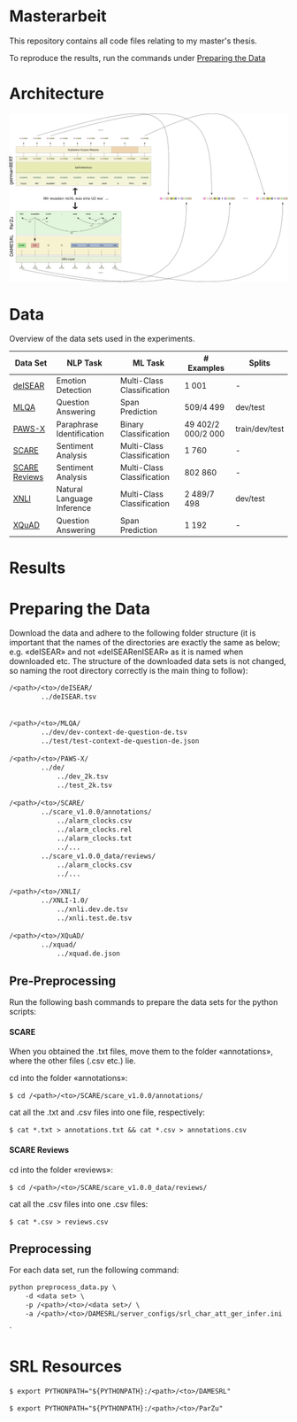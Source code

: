 # Masterarbeit

This repository contains all code files relating to my master's thesis.

To reproduce the results, run the commands under [Preparing the Data](#preparing-the-data)

# Architecture

![GLIBERT Architecture](/thesis/clvorlage/images/architecture.png)

# Data

Overview of the data sets used in the experiments.

| Data Set | NLP Task | ML Task | \# Examples | Splits |
| -------- | -------- | ------- | ----------- | ------ |
| [deISEAR](https://www.ims.uni-stuttgart.de/forschung/ressourcen/korpora/deisear/) |  Emotion Detection | Multi-Class Classification  | 1 001 | - |
| [MLQA](https://github.com/facebookresearch/MLQA) | Question Answering | Span Prediction | 509/4 499 | dev/test |
| [PAWS-X](https://github.com/google-research-datasets/paws/tree/master/pawsx) | Paraphrase Identification | Binary Classification | 49 402/2 000/2 000 | train/dev/test |
| [SCARE](http://romanklinger.de/scare/) | Sentiment Analysis | Multi-Class Classification | 1 760 | - |
| [SCARE Reviews](http://romanklinger.de/scare/) |  Sentiment Analysis | Multi-Class Classification | 802 860 | - |
| [XNLI](https://cims.nyu.edu/~sbowman/xnli/) | Natural Language Inference | Multi-Class Classification |  2 489/7 498 | dev/test |
| [XQuAD](https://github.com/deepmind/xquad) | Question Answering | Span Prediction |  1 192 | - |

# Results

# Preparing the Data

Download the data and adhere to the following folder structure (it is important that the names of the directories are exactly the same as below; e.g. «deISEAR» and not «deISEARenISEAR» as it is named when downloaded etc. The structure of the downloaded data sets is not changed, so naming the root directory correctly is the main thing to follow):

	/<path>/<to>/deISEAR/  
			../deISEAR.tsv
	
	
	/<path>/<to>/MLQA/
			../dev/dev-context-de-question-de.tsv
			../test/test-context-de-question-de.json
	
	/<path>/<to>/PAWS-X/
			../de/
				../dev_2k.tsv
				../test_2k.tsv	
	
	/<path>/<to>/SCARE/
			../scare_v1.0.0/annotations/
				../alarm_clocks.csv
				../alarm_clocks.rel
				../alarm_clocks.txt
				../...
			../scare_v1.0.0_data/reviews/
				../alarm_clocks.csv
				../...
	
	/<path>/<to>/XNLI/
			../XNLI-1.0/
				../xnli.dev.de.tsv
				../xnli.test.de.tsv
	
	/<path>/<to>/XQuAD/
			../xquad/
				../xquad.de.json


## Pre-Preprocessing

Run the following bash commands to prepare the data sets for the python scripts:

#### SCARE

When you obtained the .txt files, move them to the folder «annotations», where the other files (.csv etc.) lie.

cd into the folder «annotations»:

`$ cd /<path>/<to>/SCARE/scare_v1.0.0/annotations/`

cat all the .txt and .csv files into one file, respectively:

`$ cat *.txt > annotations.txt && cat *.csv > annotations.csv`

#### SCARE Reviews

cd into the folder «reviews»:

`$ cd /<path>/<to>/SCARE/scare_v1.0.0_data/reviews/`

cat all the .csv files into one .csv files:

`$ cat *.csv > reviews.csv`

## Preprocessing

For each data set, run the following command:

	python preprocess_data.py \
		-d <data set> \
		-p /<path>/<to>/<data set>/ \
		-a /<path>/<to>/DAMESRL/server_configs/srl_char_att_ger_infer.ini
`

# SRL Resources

`$ export PYTHONPATH="${PYTHONPATH}:/<path>/<to>/DAMESRL"`

`$ export PYTHONPATH="${PYTHONPATH}:/<path>/<to>/ParZu"`
